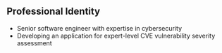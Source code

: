 ## Professional Identity
- Senior software engineer with expertise in cybersecurity
- Developing an application for expert-level CVE vulnerability severity assessment